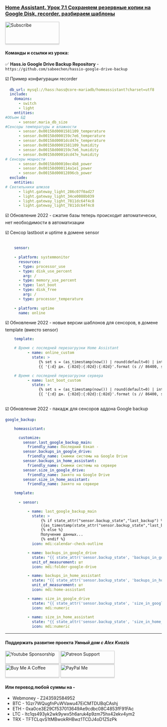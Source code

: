### [Home Assistant. Урок 7.1 Сохраняем резервные копии на Google Disk, recorder, разбираем шаблоны](https://youtu.be/-Jt--jeIiEY)    

<a href="https://www.youtube.com/channel/UCcq9onYHbs6go3kDpfBoqhg?sub_confirmation=1" target="_blank"><img src="https://raw.githubusercontent.com/kvazis/training/master/lessons/img/subscribe.png" alt="Subscribe" style="height: 71px !important;width: 174px !important;box-shadow: 0px 3px 2px 0px rgba(190, 190, 190, 0.5) !important;-webkit-box-shadow: 0px 3px 2px 0px rgba(190, 190, 190, 0.5) !important;" ></a>

#### Команды и ссылки из урока:    

:white_check_mark: **Hass.io Google Drive Backup Repository** - `https://github.com/sabeechen/hassio-google-drive-backup`    

:ballot_box_with_check: Пример конфигурации recorder     
```yaml
  db_url: mysql://hass:hass@core-mariadb/homeassistant?charset=utf8
  include:
    domains:
      - switch
      - light
    entities: 
#Объем БД
      - sensor.maria_db_size
#Сенсоры температуры и влажности
      - sensor.0x00158d0001581109_temperature
      - sensor.0x00158d000159c7e6_temperature
      - sensor.0x00158d0001dcd47e_temperature
      - sensor.0x00158d0001581109_humidity
      - sensor.0x00158d000159c7e6_humidity
      - sensor.0x00158d0001dcd47e_humidity
# Сенсоры мощности
      - sensor.0x00158d00010ec4b8_power
      - sensor.0x00158d000114a1e1_power
      - sensor.0x00158d00012896cb_power
  exclude:
    entities: 
# Светильники шлюзов
      - light.gateway_light_286c07f0ad27
      - light.gateway_light_34ce0088b039
      - light.gateway_light_7811dc64f4c8
      - light.gateway_light_7811dc64f4c8
```

:ballot_box_with_check: Обновление 2022 - сжатие базы теперь происходит автоматически, нет необходимости в автоматизации    

:ballot_box_with_check: Сенсор lastboot и uptime в домене sensor    

```yaml

    sensor:
    
    - platform: systemmonitor
      resources:
      - type: processor_use
      - type: disk_use_percent
        arg: /
      - type: memory_use_percent
      - type: last_boot
      - type: disk_free
        arg: /
      - type: processor_temperature
      
    - platform: uptime
      name: online
```

:ballot_box_with_check: Обновление 2022 - новые версии шаблонов для сенсоров, в домене template (вместо sensor)    


```yaml
    template:

    # Время с последней перезагрузки Home Assistant    
          - name: online_custom
            state: >
               {% set s = (as_timestamp(now()) | round(default=0) | int - as_timestamp(states('sensor.online')) | int) %}
               {{ '{:d} дн. {:02d}:{:02d}:{:02d}'.format (s // 86400, s % 86400 // 3600, s % 3600 // 60, s % 60) }}

    # Время с последней перезагрузки сервера
          - name: last_boot_custom
            state: >
               {% set s = (as_timestamp(now()) | round(default=0) | int - as_timestamp(states('sensor.last_boot')) | int) %}
               {{ '{:d} дн. {:02d}:{:02d}:{:02d}'.format (s // 86400, s % 86400 // 3600, s % 3600 // 60, s % 60) }}    
    
```

:ballot_box_with_check: Обновление 2022 - пакадж для сенсоров аддона Google backup    

```yaml
google_backup:

    homeassistant:

      customize:
        sensor.last_google_backup_main:
          friendly_name: Последний бэкап -
        sensor.backups_in_google_drive:
          friendly_name: Снимки системы на Google Drive
        sensor.backups_in_home_assistant:
          friendly_name: Снимки системы на сервере
        sensor.size_in_google_drive:
          friendly_name: Занято на Google Drive
        sensor.size_in_home_assistant:
          friendly_name: Занято на сервере

    template:
     
      - sensor:

          - name: last_google_backup_main
            state: >
                {% if state_attr("sensor.backup_state","last_backup") %}
                {{as_timestamp(state_attr("sensor.backup_state","last_backup"))|timestamp_custom("%d.%m.%Y %H:%M")}}
                {% else %} 
                Получение данных...
                {% endif %} 
            icon: mdi:calendar-check-outline

          - name: backups_in_google_drive
            state: "{{ state_attr('sensor.backup_state', 'backups_in_google_drive') }}"
            unit_of_measurement: шт
            icon: mdi:folder-google-drive    

          - name: backups_in_home_assistant
            state: "{{ state_attr('sensor.backup_state', 'backups_in_home_assistant') }}"
            unit_of_measurement: шт
            icon: mdi:home-assistant      

          - name: size_in_google_drive
            state: "{{ state_attr('sensor.backup_state', 'size_in_google_drive') }}"
            icon: mdi:numeric
      
          - name: size_in_home_assistant
            state: "{{ state_attr('sensor.backup_state', 'size_in_home_assistant') }}"
            icon: mdi:numeric
```


____
#### Поддержать развитие проекта *Умный дом с Alex Kvazis*    
<a href="https://www.youtube.com/channel/UCcq9onYHbs6go3kDpfBoqhg/join" target="_blank"><img src="https://raw.githubusercontent.com/kvazis/training/master/lessons/img/youtube.png" alt="Youtube Sponsorship" style="height: 41px !important;width: 174px !important;box-shadow: 0px 3px 2px 0px rgba(190, 190, 190, 0.5) !important;-webkit-box-shadow: 0px 3px 2px 0px rgba(190, 190, 190, 0.5) !important;" ></a>
<a href="https://www.patreon.com/alex_kvazis" target="_blank"><img src="https://raw.githubusercontent.com/kvazis/training/master/lessons/img/patreon-button.png" alt="Patreon Support" style="height: 41px !important;width: 174px !important;box-shadow: 0px 3px 2px 0px rgba(190, 190, 190, 0.5) !important;-webkit-box-shadow: 0px 3px 2px 0px rgba(190, 190, 190, 0.5) !important;" ></a>
<a href="https://www.buymeacoffee.com/greatkvazis" target="_blank"><img src="https://raw.githubusercontent.com/kvazis/training/master/lessons/img/buymeacoffee.png" alt="Buy Me A Coffee" style="height: 41px !important;width: 174px !important;box-shadow: 0px 3px 2px 0px rgba(190, 190, 190, 0.5) !important;-webkit-box-shadow: 0px 3px 2px 0px rgba(190, 190, 190, 0.5) !important;" ></a>
<a href="https://www.paypal.com/paypalme/greatkvazis" target="_blank"><img src="https://raw.githubusercontent.com/kvazis/training/master/lessons/img/paypal.png" alt="PayPal Me" style="height: 41px !important;width: 174px !important;box-shadow: 0px 3px 2px 0px rgba(190, 190, 190, 0.5) !important;-webkit-box-shadow: 0px 3px 2px 0px rgba(190, 190, 190, 0.5) !important;" ></a>

#### Или перевод любой суммы на -     
* Webmoney - Z243592584952
* BTC - 1Gzr7WQugfnPuWVawu47EiCMTDUBqCAshj
* ETH - 0xa0ce3E29Cf537013649Ae9cdbc08C4853fF91FAc
* LTC - ltc1qs493yk2wk9ywx5h6aruk4p9zm75hx42ekv4ym2
* TRX - TFTCLqvS1tMBwokRHBwz1TCDJ4oD1Z5zPk